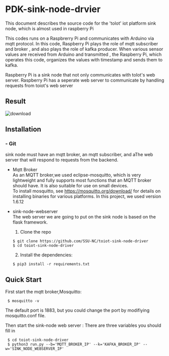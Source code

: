  PDK-sink-node-drvier
 ==========================================================

 This document describes the source code for the 'toIot' iot platform sink node, which is almost used in raspberry Pi  

 This codes runs on a Raspbrerry Pi and communicates with Arduino via mqtt protocol. In this code, Raspberry Pi plays the role of mqtt subscriber and broker , and also plays the role of kafka producer. When various sensor values are received from Arduino and transmitted , the Raspberry Pi, which operates this code, organizes the values with timestamp and sends them to kafka. 

 Raspberry Pi is a sink node that not only communicates with toIot's web server. Raspberry Pi has a seperate web server to communicate by handling requests from toiot's web server    

## Result 
![download](https://user-images.githubusercontent.com/60679342/92687305-3d65e580-f376-11ea-9979-8c457d9bf5b7.gif)




## Installation 

### - Git 
sink node must have an mqtt broker, an mqtt subscriber, and aThe web server that will respond to requests from the backend.

* Mqtt Broker  
 As an MQTT broker,we used eclipse-mosquitto, which is very lightweight and fully supports most functions that an MQTT broker should have. It is also suitable for use on small devices.  
 To install mosquitto, see https://mosquitto.org/download/ for details on installing binaries for various platforms. In this project, we used version 1.6.12

* sink-node-webserver  
  The web server we are going to put on the sink node is based on the flask framework.

  1. Clone the repo  
   ```
  $ git clone https://github.com/SSU-NC/toiot-sink-node-driver
  $ cd toiot-sink-node-driver
  ```

  2. Install the dependencies:  
   ```
  $ pip3 install -r requirements.txt
  ```

## Quick Start 
First start the mqtt broker,Mosquitto:
 ```
  $ mosquitto -v 
  ```
The default port is 1883, but you could change the port by modifiying mosquitto.conf file.

Then start the sink-node web server :
There are three variables you should fill in 
 ```
  $ cd toiot-sink-node-driver
  $ python3 run.py --b='MQTT_BROKER_IP' --k='KAFKA_BROKER_IP' --w='SINK_NODE_WEBSERVER_IP'
  ```






